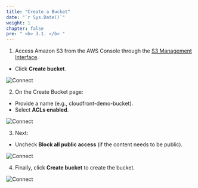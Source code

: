 ```yaml
---
title: "Create a Bucket"
date: "`r Sys.Date()`"
weight: 1
chapter: false
pre: " <b> 3.1. </b> "
---
```

1. Access Amazon S3 from the AWS Console through the [S3 Management Interface](https://ap-southeast-1.console.aws.amazon.com/s3/home?region=ap-southeast-1#).
  + Click **Create bucket**.

![Connect](/images/3.connect/Screenshot.png)

2. On the Create Bucket page:
  + Provide a name (e.g., cloudfront-demo-bucket).
  + Select **ACLs enabled**.

![Connect](/images/3.connect/Screenshot1.png)

3. Next:
  + Uncheck **Block all public access** (if the content needs to be public).

![Connect](/images/3.connect/Screenshot2.png)

4. Finally, click **Create bucket** to create the bucket.

![Connect](/images/3.connect/Screenshot3.png)
